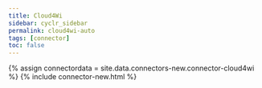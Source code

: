 ```yaml
---
title: Cloud4Wi
sidebar: cyclr_sidebar
permalink: cloud4wi-auto
tags: [connector]
toc: false
---
```

{% assign connectordata = site.data.connectors-new.connector-cloud4wi %}
{% include connector-new.html %}	